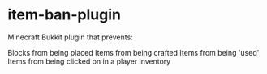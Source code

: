 # item-ban-plugin
Minecraft Bukkit plugin that prevents:

Blocks from being placed
Items from being crafted
Items from being 'used'
Items from being clicked on in a player inventory
